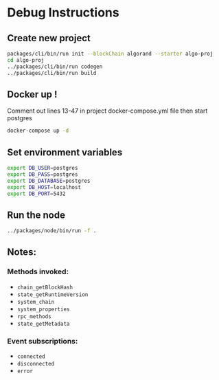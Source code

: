 # Debug Instructions

## Create new project
```bash
packages/cli/bin/run init --blockChain algorand --starter algo-proj
cd algo-proj
../packages/cli/bin/run codegen
../packages/cli/bin/run build
```

## Docker up !
Comment out lines 13-47 in project docker-compose.yml file then start postgres
```bash
docker-compose up -d
```

## Set environment variables
```bash
export DB_USER=postgres
export DB_PASS=postgres
export DB_DATABASE=postgres
export DB_HOST=localhost
export DB_PORT=5432
```

## Run the node
```bash
../packages/node/bin/run -f .
```

## Notes:

### Methods invoked:
- `chain_getBlockHash`
- `state_getRuntimeVersion`
- `system_chain`
- `system_properties`
- `rpc_methods`
- `state_getMetadata`

### Event subscriptions:
- `connected`
- `disconnected`
- `error`